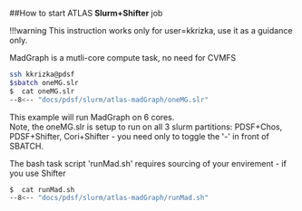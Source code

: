 ##How to start ATLAS  **Slurm+Shifter**  job

!!!warning
      This instruction works only for user=kkrizka,  use it as a guidance only.


MadGraph is a  mutli-core compute task, no need for CVMFS


```bash
ssh kkrizka@pdsf
$sbatch oneMG.slr
$  cat oneMG.slr
--8<-- "docs/pdsf/slurm/atlas-madGraph/oneMG.slr"
```
This example will run MadGraph on 6 cores.<br>
 Note, the oneMG.slr is setup to run on all 3 slurm partitions: PDSF+Chos, PDSF+Shifter, Cori+Shifter - you need only to toggle the '-' in front of SBATCH.

The bash task script 'runMad.sh' requires sourcing of your envirement - if you use Shifter
```bash
$  cat runMad.sh
--8<-- "docs/pdsf/slurm/atlas-madGraph/runMad.sh"
```


      
